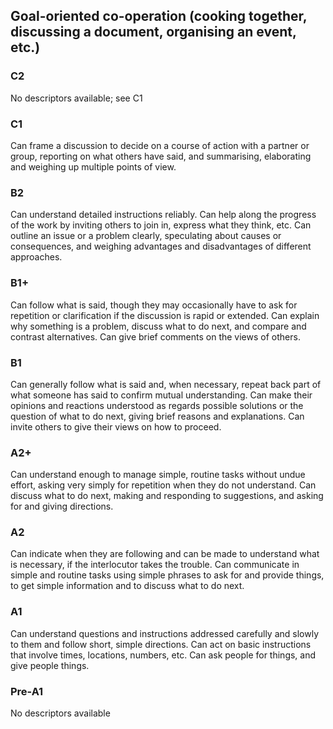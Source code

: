 ## Goal-oriented co-operation (cooking together, discussing a document, organising an event, etc.)
### C2
No descriptors available; see C1
### C1
Can frame a discussion to decide on a course of action with a partner or group, reporting on what others have said, and summarising, elaborating and weighing up multiple points of view.
### B2
Can understand detailed instructions reliably.
Can help along the progress of the work by inviting others to join in, express what they think, etc.
Can outline an issue or a problem clearly, speculating about causes or consequences, and weighing advantages and disadvantages of different approaches.
### B1+
Can follow what is said, though they may occasionally have to ask for repetition or clarification if the discussion is rapid or extended.
Can explain why something is a problem, discuss what to do next, and compare and contrast alternatives.
Can give brief comments on the views of others.
### B1
Can generally follow what is said and, when necessary, repeat back part of what someone has said to confirm mutual understanding.
Can make their opinions and reactions understood as regards possible solutions or the question of what to do next, giving brief reasons and explanations.
Can invite others to give their views on how to proceed.
### A2+
Can understand enough to manage simple, routine tasks without undue effort, asking very simply for repetition when they do not understand.
Can discuss what to do next, making and responding to suggestions, and asking for and giving directions.
### A2
Can indicate when they are following and can be made to understand what is necessary, if the interlocutor takes the trouble.
Can communicate in simple and routine tasks using simple phrases to ask for and provide things, to get simple information and to discuss what to do next.
### A1
Can understand questions and instructions addressed carefully and slowly to them and follow short, simple directions.
Can act on basic instructions that involve times, locations, numbers, etc.
Can ask people for things, and give people things.
### Pre-A1
No descriptors available
